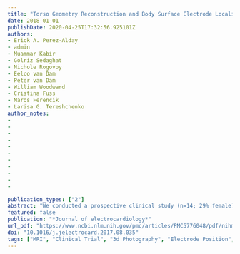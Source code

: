 ```yaml
---
title: "Torso Geometry Reconstruction and Body Surface Electrode Localization Using Three-Dimensional Photography"
date: 2018-01-01
publishDate: 2020-04-25T17:32:56.925101Z
authors:
- Erick A. Perez-Alday
- admin
- Muammar Kabir
- Golriz Sedaghat
- Nichole Rogovoy
- Eelco van Dam
- Peter van Dam
- William Woodward
- Cristina Fuss
- Maros Ferencik
- Larisa G. Tereshchenko
author_notes:
-
-
-
-
-
-
-
-
-
-
-

publication_types: ["2"]
abstract: "We conducted a prospective clinical study (n=14; 29% female) to assess the accuracy of a three-dimensional (3D) photography-based method of torso geometry reconstruction and body surface electrodes localization. The position of 74 body surface electrocardiographic (ECG) electrodes (diameter 5 mm) was defined by two methods: 3D photography, and CT (marker diameter 2 mm) or MRI (marker size 10×20 mm) imaging. Bland-Altman analysis showed good agreement in X (bias −2.5 [95% limits of agreement (LoA) −19.5 to 14.3] mm), Y (bias −0.1 [95% LoA −14.1 to 13.9] mm), and Z coordinates (bias −0.8 [95% LoA −15.6 to 14.2] mm), as defined by the CT/MRI imaging, and 3D photography. The average Hausdorff distance between the two torso geometry reconstructions was 11.17 ± 3.05 mm. Thus, accurate torso geometry reconstruction using 3D photography is feasible. Body surface ECG electrodes coordinates as defined by the CT/MRI imaging, and 3D photography, are in good agreement."
featured: false
publication: "*Journal of electrocardiology*"
url_pdf: "https://www.ncbi.nlm.nih.gov/pmc/articles/PMC5776048/pdf/nihms903912.pdf"
doi: "10.1016/j.jelectrocard.2017.08.035"
tags: ["MRI", "Clinical Trial", "3d Photography", "Electrode Position", "Imaging", "Clinical Trials"]
---
```


